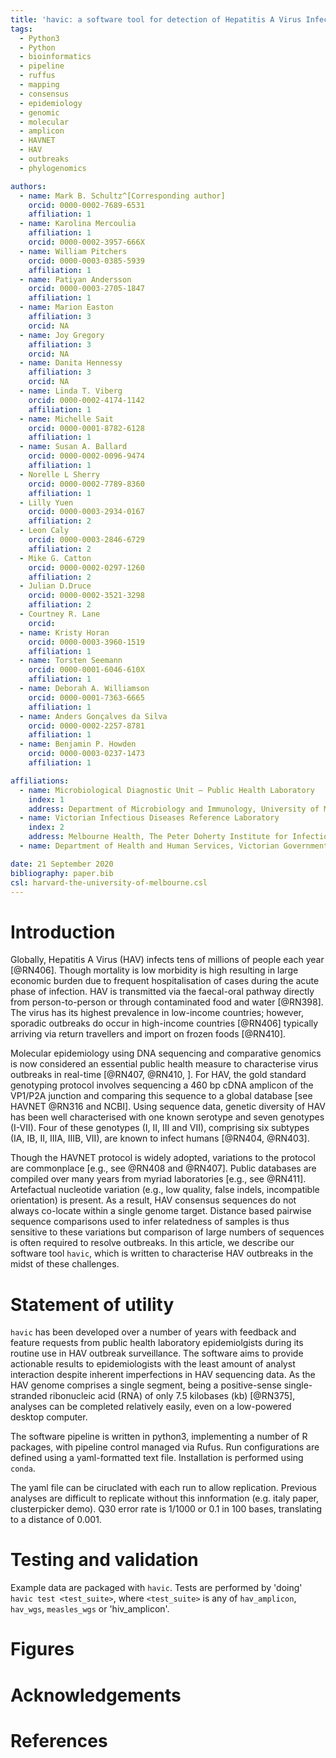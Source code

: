 ```yaml
---
title: 'havic: a software tool for detection of Hepatitis A Virus Infection Clusters from clinical cDNA sequences'
tags:
  - Python3
  - Python
  - bioinformatics
  - pipeline
  - ruffus
  - mapping
  - consensus
  - epidemiology
  - genomic
  - molecular
  - amplicon
  - HAVNET
  - HAV
  - outbreaks
  - phylogenomics

authors:
  - name: Mark B. Schultz^[Corresponding author]
    orcid: 0000-0002-7689-6531
    affiliation: 1
  - name: Karolina Mercoulia
    affiliation: 1
    orcid: 0000-0002-3957-666X
  - name: William Pitchers
    orcid: 0000-0003-0385-5939
    affiliation: 1
  - name: Patiyan Andersson
    orcid: 0000-0003-2705-1847
    affiliation: 1
  - name: Marion Easton
    affiliation: 3
    orcid: NA
  - name: Joy Gregory
    affiliation: 3
    orcid: NA
  - name: Danita Hennessy
    affiliation: 3
    orcid: NA
  - name: Linda T. Viberg
    orcid: 0000-0002-4174-1142
    affiliation: 1
  - name: Michelle Sait
    orcid: 0000-0001-8782-6128
    affiliation: 1
  - name: Susan A. Ballard
    orcid: 0000-0002-0096-9474
    affiliation: 1
  - Norelle L Sherry
    orcid: 0000-0002-7789-8360
    affiliation: 1
  - Lilly Yuen
    orcid: 0000-0003-2934-0167
    affiliation: 2
  - Leon Caly
    orcid: 0000-0003-2846-6729
    affiliation: 2
  - Mike G. Catton
    orcid: 0000-0002-0297-1260
    affiliation: 2
  - Julian D.Druce
    orcid: 0000-0002-3521-3298
    affiliation: 2
  - Courtney R. Lane
    orcid: 
  - name: Kristy Horan
    orcid: 0000-0003-3960-1519
    affiliation: 1
  - name: Torsten Seemann
    orcid: 0000-0001-6046-610X
    affiliation: 1
  - name: Deborah A. Williamson
    orcid: 0000-0001-7363-6665
    affiliation: 1
  - name: Anders Gonçalves da Silva
    orcid: 0000-0002-2257-8781
    affiliation: 1
  - name: Benjamin P. Howden
    orcid: 0000-0003-0237-1473
    affiliation: 1

affiliations:
  - name: Microbiological Diagnostic Unit – Public Health Laboratory
    index: 1
    address: Department of Microbiology and Immunology, University of Melbourne at The Peter Doherty Institute for Infection and Immunity, 792 Elizabeth Street, Melbourne, Victoria, Australia, 3000
  - name: Victorian Infectious Diseases Reference Laboratory
    index: 2
    address: Melbourne Health, The Peter Doherty Institute for Infection and Immunity, 792 Elizabeth Street, Melbourne, Victoria, Australia, 3000
  - name: Department of Health and Human Services, Victorian Government, Australia

date: 21 September 2020
bibliography: paper.bib
csl: harvard-the-university-of-melbourne.csl
---
```


# Introduction

Globally, Hepatitis A Virus (HAV) infects tens of millions of people each year [@RN406].  Though mortality is low morbidity is high resulting in large economic burden due to frequent hospitalisation of cases during the acute phase of infection.  HAV is transmitted via the faecal-oral pathway directly from person-to-person or through contaminated food and water [@RN398].  The virus has its highest prevalence in low-income countries; however, sporadic outbreaks do occur in high-income countries [@RN406] typically arriving via return travellers and import on frozen foods [@RN410].  

Molecular epidemiology using DNA sequencing and comparative genomics is now considered an essential public health measure to characterise virus outbreaks in real-time [@RN407, @RN410, ].  For HAV, the gold standard genotyping protocol involves sequencing a 460 bp cDNA amplicon of the VP1/P2A junction and comparing this sequence to a global database [see HAVNET @RN316 and NCBI].  Using sequence data, genetic diversity of HAV has been well characterised with one known serotype and seven genotypes (I-VII).  Four of these genotypes (I, II, III and VII), comprising six subtypes (IA, IB, II, IIIA, IIIB, VII), are known to infect humans [@RN404, @RN403].  

Though the HAVNET protocol is widely adopted, variations to the protocol are commonplace [e.g., see @RN408 and @RN407].  Public databases are compiled over many years from myriad laboratories [e.g., see @RN411].  Artefactual nucleotide variation (e.g., low quality, false indels, incompatible orientation) is present.  As a result, HAV consensus sequences do not always co-locate within a single genome target.  Distance based pairwise sequence comparisons used to infer relatedness of samples is thus sensitive to these variations but comparison of large numbers of sequences is often required to resolve outbreaks.  In this article, we describe our software tool `havic`, which is written to characterise HAV outbreaks in the midst of these challenges.  

# Statement of utility

`havic` has been developed over a number of years with feedback and feature requests from public health laboratory epidemiolgists during its routine use in HAV outbreak surveillance.  The software aims to provide actionable results to epidemiologists with the least amount of analyst interaction despite inherent imperfections in HAV sequencing data.  As the HAV genome comprises a single segment, being a positive-sense single-stranded ribonucleic acid (RNA) of only 7.5 kilobases (kb) [@RN375], analyses can be completed relatively easily, even on a low-powered desktop computer.  

The software pipeline is written in python3, implementing a number of R packages, with pipeline control managed via Rufus.  Run configurations are defined using a yaml-formatted text file.  Installation is performed using `conda`.  

The yaml file can be ciruclated with each run to allow replication.  Previous analyses are difficult to replicate without this innformation (e.g. italy paper, clusterpicker demo).  Q30 error rate is 1/1000 or 0.1 in 100 bases, translating to a distance of 0.001.  

# Testing and validation

Example data are packaged with `havic`.  Tests are performed by 'doing' `havic test <test_suite>`, where `<test_suite>` is any of `hav_amplicon`, `hav_wgs`, `measles_wgs` or 'hiv_amplicon'.

# Figures


# Acknowledgements


# References

